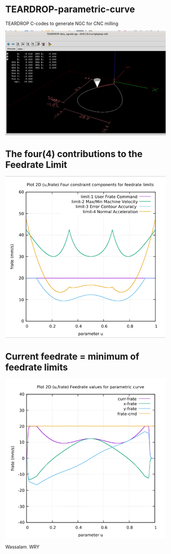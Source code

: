# TEARDROP-parametric-curve
TEARDROP C-codes to generate NGC for CNC milling

![](TEARDROP-screenshots/TEARDROP-Screenshot.png)

# The four(4) contributions to the Feedrate Limit
![](TEARDROP-screenshots/Image-13-Algo20-FC20-Teardrop.png)

# Current feedrate = minimum of feedrate limits
![](TEARDROP-screenshots/Image-09-Algo20-FC20-Teardrop.png)

Wassalam.
WRY
